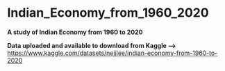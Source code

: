 # Indian_Economy_from_1960_2020
**A study of Indian Economy from 1960 to 2020**

**Data uploaded and available to download from Kaggle -->** https://www.kaggle.com/datasets/nejilee/indian-economy-from-1960-to-2020

